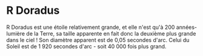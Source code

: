 # R Doradus

R Doradus est une étoile relativement grande, et elle n'est qu'à 200
années-lumière de la Terre, sa taille apparente en fait donc la deuxième plus
grande dans le ciel ! Son diamètre apparent est de 0,05 secondes d'arc. Celui du
Soleil est de 1 920 secondes d'arc - soit 40 000 fois plus grand.
